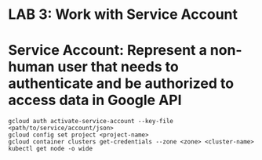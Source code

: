 # LAB 3: Work with Service Account

# Service Account: Represent a non-human user that needs to authenticate and be authorized to access data in Google API

```
gcloud auth activate-service-account --key-file <path/to/service/account/json>
gcloud config set project <project-name>
gcloud container clusters get-credentials --zone <zone> <cluster-name>
kubectl get node -o wide
```
